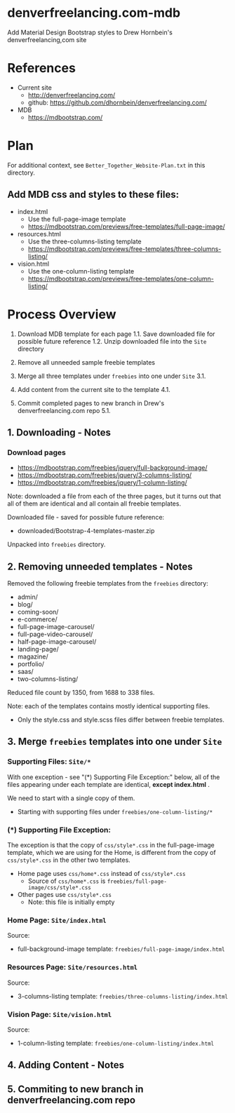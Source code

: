 
# denverfreelancing.com-mdb

Add Material Design Bootstrap styles to Drew Hornbein's denverfreelancing,com site


# References

- Current site
  - http://denverfreelancing.com/
  - github: https://github.com/dhornbein/denverfreelancing.com/
- MDB
  - https://mdbootstrap.com/


# Plan

For additional context, see `Better_Together_Website-Plan.txt` in this directory.

## Add MDB css and styles to these files:

- index.html
  - Use the full-page-image template
  - https://mdbootstrap.com/previews/free-templates/full-page-image/
- resources.html
  - Use the three-columns-listing template
  - https://mdbootstrap.com/previews/free-templates/three-columns-listing/
- vision.html
  - Use the one-column-listing template
  - https://mdbootstrap.com/previews/free-templates/one-column-listing/


# Process Overview

1. Download MDB template for each page
1.1. Save downloaded file for possible future reference
1.2. Unzip downloaded file into the `Site` directory

2. Remove all unneeded sample freebie templates

3. Merge all three templates under `freebies` into one under `Site`
3.1.

4. Add content from the current site to the template
4.1.

5. Commit completed pages to new branch in Drew's denverfreelancing.com repo
5.1.


## 1. Downloading - Notes

### Download pages

- https://mdbootstrap.com/freebies/jquery/full-background-image/
- https://mdbootstrap.com/freebies/jquery/3-columns-listing/
- https://mdbootstrap.com/freebies/jquery/1-column-listing/

Note: downloaded a file from each of the three pages, but it turns out that
all of them are identical and all contain all freebie templates.

Downloaded file - saved for possible future reference:

- downloaded/Bootstrap-4-templates-master.zip

Unpacked into `freebies` directory.

## 2. Removing unneeded templates - Notes

Removed the following freebie templates from the `freebies` directory:

- admin/
- blog/
- coming-soon/
- e-commerce/
- full-page-image-carousel/
- full-page-video-carousel/
- half-page-image-carousel/
- landing-page/
- magazine/
- portfolio/
- saas/
- two-columns-listing/

Reduced file count by 1350, from 1688 to 338 files.

Note: each of the templates contains mostly identical supporting files.

- Only the style.css and style.scss files differ between freebie templates.

## 3. Merge `freebies` templates into one under `Site`

### Supporting Files: `Site/*`

With one exception - see "(*) Supporting File Exception:" below,
all of the files appearing under each template
are identical, **except index.html** .

We need to start with a single copy of them.

- Starting with supporting files under `freebies/one-column-listing/*`

### (*) Supporting File Exception:

The exception is that the copy of `css/style*.css` in the full-page-image
template, which we are using for the Home, is different from the copy of
`css/style*.css` in the other two templates.

- Home page uses `css/home*.css` instead of `css/style*.css`
  - Source of `css/home*.css` is `freebies/full-page-image/css/style*.css`
- Other pages use `css/style*.css`
  - Note: this file is initially empty

### Home Page: `Site/index.html`

Source:

- full-background-image template: `freebies/full-page-image/index.html`


### Resources Page: `Site/resources.html`

Source:

- 3-columns-listing template: `freebies/three-columns-listing/index.html`


### Vision Page: `Site/vision.html`

Source:

- 1-column-listing template: `freebies/one-column-listing/index.html`




## 4. Adding Content - Notes



## 5. Commiting to new branch in denverfreelancing.com repo



